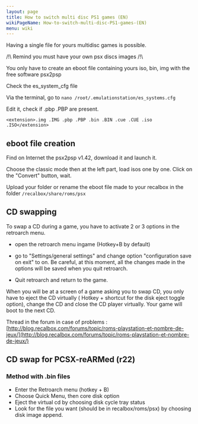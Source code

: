 ```yaml
---
layout: page
title: How to switch multi disc PS1 games (EN)
wikiPageName: How-to-switch-multi-disc-PS1-games-(EN)
menu: wiki
---
```


Having a single file for yours multidisc games is possible.

/!\ Remind you must have your own psx discs images  /!\

You only have to create an eboot file containing yours iso, bin, img with the free software psx2psp

Check the es_system_cfg file

Via the terminal, go to ``nano /root/.emulationstation/es_systems.cfg``

Edit it, check if .pbp .PBP are present.

``<extension>.img .IMG .pbp .PBP .bin .BIN .cue .CUE .iso .ISO</extension>``

## eboot file creation

Find on Internet the psx2psp v1.42, download it and launch it.

Choose the classic mode then at the left part, load isos one by one. Click on the "Convert" button, wait.

Upload your folder or rename the eboot file made to your recalbox in the folder  ``/recalbox/share/roms/psx``

## CD swapping

To swap a CD during a game, you have to activate 2 or 3 options in the retroarch menu.

- open the retroarch menu ingame (Hotkey+B by default)

- go to "Settings/general settings" and change option "configuration save on exit" to on.
  Be careful, at this moment, all the changes made in the options will be saved when you quit retroarch.

- Quit retroarch and return to the game.

When you will be at a screen of a game asking you to swap CD, you only have to eject the CD virtually ( Hotkey + shortcut for the disk eject toggle option), change the CD and close the CD player virtually.
Your game will boot to the next CD.

Thread in the forum in case of problems :  [http://blog.recalbox.com/forums/topic/roms-playstation-et-nombre-de-jeux/](http://blog.recalbox.com/forums/topic/roms-playstation-et-nombre-de-jeux/)


## CD swap for PCSX-reARMed (r22)   
 
###  Method with .bin files   
    
* Enter the Retroarch menu (hotkey + B)    
* Choose Quick Menu, then core disk option   
* Eject the virtual cd by choosing disk cycle tray status   
* Look for the file you want (should be in recalbox/roms/psx) by choosing disk image append.   
